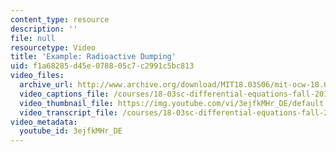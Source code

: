 ```yaml
---
content_type: resource
description: ''
file: null
resourcetype: Video
title: 'Example: Radioactive Dumping'
uid: f1a68285-d45e-0788-05c7-c2991c5bc813
video_files:
  archive_url: http://www.archive.org/download/MIT18.03S06/mit-ocw-18.03-lec21-07apr2003-220k_512kb.mp4
  video_captions_file: /courses/18-03sc-differential-equations-fall-2011/4178047ca1485a9c8a46b51f039f939a_3ejfkMHr_DE.vtt
  video_thumbnail_file: https://img.youtube.com/vi/3ejfkMHr_DE/default.jpg
  video_transcript_file: /courses/18-03sc-differential-equations-fall-2011/15bdb443e9f4882834ab07f0212bec2b_3ejfkMHr_DE.pdf
video_metadata:
  youtube_id: 3ejfkMHr_DE
---
```

